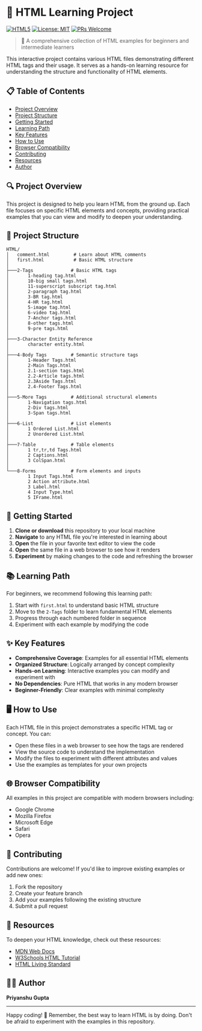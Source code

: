 # 🌟 HTML Learning Project

[![HTML5](https://img.shields.io/badge/HTML5-E34F26?style=for-the-badge&logo=html5&logoColor=white)](https://developer.mozilla.org/en-US/docs/Web/HTML)
[![License: MIT](https://img.shields.io/badge/License-MIT-yellow.svg)](https://opensource.org/licenses/MIT)
[![PRs Welcome](https://img.shields.io/badge/PRs-welcome-brightgreen.svg)](http://makeapullrequest.com)

> 🚀 A comprehensive collection of HTML examples for beginners and intermediate learners

This interactive project contains various HTML files demonstrating different HTML tags and their usage. It serves as a hands-on learning resource for understanding the structure and functionality of HTML elements.

## 📋 Table of Contents

- [Project Overview](##Project-Overview)
- [Project Structure](#project-structure)
- [Getting Started](#getting-started)
- [Learning Path](#learning-path)
- [Key Features](#key-features)
- [How to Use](#how-to-use)
- [Browser Compatibility](#browser-compatibility)
- [Contributing](#contributing)
- [Resources](#resources)
- [Author](##Author)

## 🔍 Project Overview

This project is designed to help you learn HTML from the ground up. Each file focuses on specific HTML elements and concepts, providing practical examples that you can view and modify to deepen your understanding.

## 📁 Project Structure

```
HTML/
│   comment.html         # Learn about HTML comments
│   first.html           # Basic HTML structure
│
├───2-Tags              # Basic HTML tags
│       1-heading tag.html
│       10-big small tags.html
│       11-superscript subscript tag.html
│       2-paragraph tag.html
│       3-BR tag.html
│       4-HR tag.html
│       5-image tag.html
│       6-video tag.html
│       7-Anchor tags.html
│       8-other tags.html
│       9-pre tags.html
│
├───3-Character Entity Reference
│       character entity.html
│
├───4-Body Tags         # Semantic structure tags
│       1-Header Tags.html
│       2-Main Tags.html
│       2.1-section tags.html
│       2.2-Article tags.html
│       2.3Aside Tags.html
│       2.4-Footer Tags.html
│
├───5-More Tags         # Additional structural elements
│       1-Navigation tags.html
│       2-Div tags.html
│       3-Span tags.html
│
├───6-List              # List elements
│       1 Ordered List.html
│       2 Unordered List.html
│
├───7-Table             # Table elements
│       1 tr,tr,td Tags.html
│       2 Captions.html
│       3 ColSpan.html
│
└───8-Forms             # Form elements and inputs
        1 Input Tags.html
        2 Action attribute.html
        3 Label.html
        4 Input Type.html
        5 IFrame.html
```

## 🚀 Getting Started

1. **Clone or download** this repository to your local machine
2. **Navigate** to any HTML file you're interested in learning about
3. **Open** the file in your favorite text editor to view the code
4. **Open** the same file in a web browser to see how it renders
5. **Experiment** by making changes to the code and refreshing the browser

## 📚 Learning Path

For beginners, we recommend following this learning path:

1. Start with `first.html` to understand basic HTML structure
2. Move to the `2-Tags` folder to learn fundamental HTML elements
3. Progress through each numbered folder in sequence
4. Experiment with each example by modifying the code

## ✨ Key Features

- **Comprehensive Coverage**: Examples for all essential HTML elements
- **Organized Structure**: Logically arranged by concept complexity
- **Hands-on Learning**: Interactive examples you can modify and experiment with
- **No Dependencies**: Pure HTML that works in any modern browser
- **Beginner-Friendly**: Clear examples with minimal complexity

## 🖥️ How to Use

Each HTML file in this project demonstrates a specific HTML tag or concept. You can:

- Open these files in a web browser to see how the tags are rendered
- View the source code to understand the implementation
- Modify the files to experiment with different attributes and values
- Use the examples as templates for your own projects

## 🌐 Browser Compatibility

All examples in this project are compatible with modern browsers including:

- Google Chrome
- Mozilla Firefox
- Microsoft Edge
- Safari
- Opera

## 🤝 Contributing

Contributions are welcome! If you'd like to improve existing examples or add new ones:

1. Fork the repository
2. Create your feature branch
3. Add your examples following the existing structure
4. Submit a pull request

## 📖 Resources

To deepen your HTML knowledge, check out these resources:

- [MDN Web Docs](https://developer.mozilla.org/en-US/docs/Web/HTML)
- [W3Schools HTML Tutorial](https://www.w3schools.com/html/)
- [HTML Living Standard](https://html.spec.whatwg.org/)

## 👨‍💻 Author

**Priyanshu Gupta**

---

Happy coding! 🎉 Remember, the best way to learn HTML is by doing. Don't be afraid to experiment with the examples in this repository.
